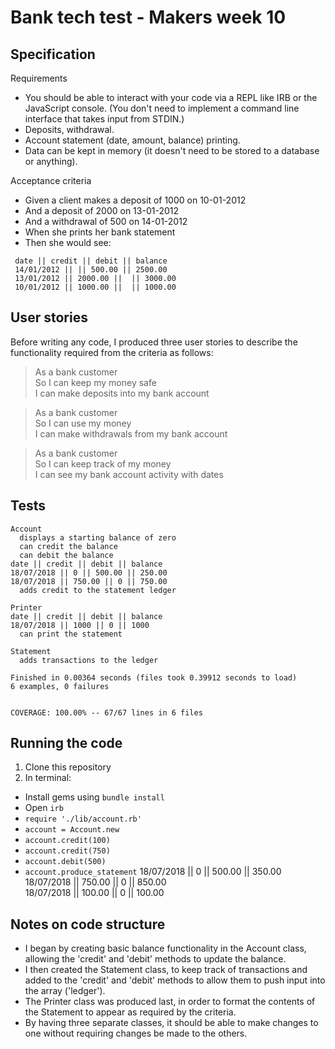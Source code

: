 # Bank tech test - Makers week 10

## Specification

Requirements
- You should be able to interact with your code via a REPL like IRB or the JavaScript console. (You don't need to implement a command line interface that takes input from STDIN.)
- Deposits, withdrawal.
- Account statement (date, amount, balance) printing.
- Data can be kept in memory (it doesn't need to be stored to a database or anything).

Acceptance criteria
- Given a client makes a deposit of 1000 on 10-01-2012
- And a deposit of 2000 on 13-01-2012
- And a withdrawal of 500 on 14-01-2012
- When she prints her bank statement
- Then she would see:
```
 date || credit || debit || balance  
 14/01/2012 || || 500.00 || 2500.00  
 13/01/2012 || 2000.00 ||  || 3000.00  
 10/01/2012 || 1000.00 ||  || 1000.00
```

## User stories

Before writing any code, I produced three user stories to describe the functionality required from the criteria as follows:

> As a bank customer  
> So I can keep my money safe  
> I can make deposits into my bank account  

> As a bank customer  
> So I can use my money  
> I can make withdrawals from my bank account

> As a bank customer  
> So I can keep track of my money  
> I can see my bank account activity with dates

## Tests
```
Account
  displays a starting balance of zero
  can credit the balance
  can debit the balance
date || credit || debit || balance
18/07/2018 || 0 || 500.00 || 250.00
18/07/2018 || 750.00 || 0 || 750.00
  adds credit to the statement ledger

Printer
date || credit || debit || balance
18/07/2018 || 1000 || 0 || 1000
  can print the statement

Statement
  adds transactions to the ledger

Finished in 0.00364 seconds (files took 0.39912 seconds to load)
6 examples, 0 failures


COVERAGE: 100.00% -- 67/67 lines in 6 files
```
## Running the code

1. Clone this repository
2. In terminal:
  - Install gems using `bundle install`
  - Open `irb`
  - `require './lib/account.rb'`
  - `account = Account.new`
  - `account.credit(100)`
  - `account.credit(750)`
  - `account.debit(500)`
  - `account.produce_statement`
  18/07/2018 || 0 || 500.00 ||  350.00   
     18/07/2018 || 750.00 || 0 ||  850.00  
     18/07/2018 || 100.00 || 0 ||  100.00
  


## Notes on code structure
- I began by creating basic balance functionality in the Account class, allowing the 'credit' and 'debit' methods to update the balance.
- I then created the Statement class, to keep track of transactions and added to the 'credit' and 'debit' methods to allow them to push input into the array ('ledger').
- The Printer class was produced last, in order to format the contents of the Statement to appear as required by the criteria.
- By having three separate classes, it should be able to make changes to one without requiring changes be made to the others.  
